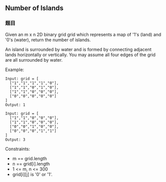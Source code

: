 ## Number of Islands

### 题目
Given an m x n 2D binary grid grid which represents a map of '1's (land) and '0's (water), 
return the number of islands.

An island is surrounded by water and is formed by connecting adjacent lands horizontally or vertically. 
You may assume all four edges of the grid are all surrounded by water.

Example:
```
Input: grid = [
  ["1","1","1","1","0"],
  ["1","1","0","1","0"],
  ["1","1","0","0","0"],
  ["0","0","0","0","0"]
]
Output: 1

Input: grid = [
  ["1","1","0","0","0"],
  ["1","1","0","0","0"],
  ["0","0","1","0","0"],
  ["0","0","0","1","1"]
]
Output: 3
```

Constraints:
* m == grid.length
* n == grid[i].length
* 1 <= m, n <= 300
* grid[i][j] is '0' or '1'.